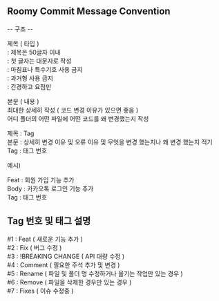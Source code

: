 ## Roomy Commit Message Convention


-- 구조 -- 

제목 ( 타입 )<br/>
: 제목은 50글자 이내<br/>
: 첫 글자는 대문자로 작성<br/>
: 마침표나 특수기호 사용 금지<br/>
: 과거형 사용 금지<br/>
: 간경하고 요점만<br/>

본문 ( 내용 )<br/>
최대한 상세히 작성 ( 코드 변경 이유가 있으면 좋음 )<br/>
어디 폴더의 어떤 파일에 어떤 코드를 왜 변경했는지 작성<br/>

제목 : Tag<br/>
본문 : 상세히 변경 이유 및 오류 이유 및 무엇을 변경 했는지나 왜 변경 했는지 적기<br/>
Tag : 태그 번호<br/>

예시)

Feat : 회원 가입 기능 추가<br/>
Body : 카카오톡 로그인 기능 추가 <br/>
Tag : 태그 번호<br/>

## Tag 번호 및 태그 설명

#1 : Feat ( 새로운 기능 추가 )<br/>
#2 : Fix ( 버그 수정 )<br/>
#3 : !BREAKING CHANGE ( API 대량 수정 )<br/>
#4 : Comment ( 필요한 주석 추가 및 변경 )<br/>
#5 : Rename ( 파일 및 폴더 명 수정하거나 옮기는 작업만 있는 경우 )<br/>
#6 : Remove ( 파일을 삭제한 경우만 있는 경우 )<br/>
#7 : Fixes ( 이슈 수정중 )<br/>
